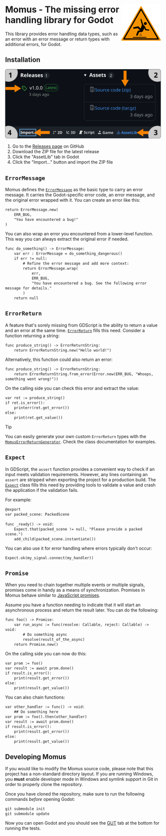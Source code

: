 <h1><img src="addons/momus/icons/momus.svg" alt="" align="right"> Momus - The missing error handling library for Godot</h1>

This library provides error handling data types, such as an error with an error message or return
types with additional errors, for Godot.

## Installation

![](assets/instructions.svg)

1. Go to the [Releases page](https://github.com/abstractionfactory/Momus/releases) on GitHub
2. Download the ZIP file for the latest release
3. Click the "AssetLib" tab in Godot
4. Click the "Import..." button and import the ZIP file

## `ErrorMessage`

Momus defines the [`ErrorMessage`](addons/momus/error_message.gd) as the basic type to carry an
error message. It carries the Godot-specific error code, an error message, and the original error
wrapped with it. You can create an error like this:

```gdscript
return ErrorMessage.new(
	ERR_BUG,
	"You have encountered a bug!"
)
```

You can also wrap an error you encountered from a lower-level function. This way you can always
extract the original error if needed.

```gdscript
func do_something() -> ErrorMessage:
	var err : ErrorMessage = do_something_dangerous()
	if err != null:
		# Refine the error message and add more context:
		return ErrorMessage.wrap(
			err,
			ERR_BUG,
			"You have encountered a bug. See the following error message for details."
		)
	return null
```

## `ErrorReturn`

A feature that's sorely missing from GDScript is the ability to return a value and an error
at the same time. [`ErrorReturn`](addons/momus/error_return.gd) fills this need. Consider a
function returning a string:

```gdscript
func produce_string() -> ErrorReturnString:
	return ErrorReturnString.new("Hello world!")
```

Alternatively, this function could also return an error:

```gdscript
func produce_string() -> ErrorReturnString:
	return ErrorReturnString.from_error(Error.new(ERR_BUG, "Whoops, something went wrong!"))
```

On the calling side you can check this error and extract the value:

```gdscript
var ret := produce_string()
if ret.is_error():
	printerr(ret.get_error())
else:
	print(ret.get_value())
```

> [!TIP]
> You can easily generate your own custom `ErrorReturn` types with the
> [`MomusErrorReturnGenerator`](addons/momus/generator/momus_error_return_generator.gd). Check
> the class documentation for examples.

## `Expect`

In GDScript, the `assert` function provides a convenient way to check if an input meets validation
requirements. However, any lines containing an `assert` are stripped when exporting the project 
for a production build. The [`Expect`](addons/momus/expect.gd) class fills this need by providing
tools to validate a value and crash the application if the validation fails.

For example:

```gdscript
@export
var packed_scene: PackedScene

func _ready() -> void:
	Expect.that(packed_scene != null, "Please provide a packed scene.")
	add_child(packed_scene.instantiate())
```

You can also use it for error handling where errors typically don't occur:

```gdscript
Expect.ok(my_signal.connect(my_handler))
```

## `Promise`

When you need to chain together multiple events or multiple signals, promises come in handy as a 
means of synchronization. Promises in Momus behave similar to
[JavaScript promises](https://developer.mozilla.org/en-US/docs/Web/JavaScript/Reference/Global_Objects/Promise).

Assume you have a function needing to indicate that it will start an asynchronous process and return
the result later. You can do the following:

```gdscript
func foo() -> Promise:
	var run_async := func(resolve: Callable, reject: Callable) -> void:
		# Do something async
		resolve(result_of_the_async)
	return Promise.new()
```

On the calling side you can now do this:

```gdscript
var prom := foo()
var result := await prom.done()
if result.is_error():
	print(result.get_error())
else:
	print(result.get_value())
```

You can also chain functions:

```gdscript
var other_handler := func() -> void:
	## Do something here
var prom := foo().then(other_handler)
var result := await prom.done()
if result.is_error():
	print(result.get_error())
else:
	print(result.get_value())
```

## Developing Momus

If you would like to modify the Momus source code, please note that this project has a non-standard directory layout.
If you are running Windows, you **must** enable developer mode in Windows and symlink support in Git in order to
properly clone the repository.

Once you have cloned the repository, make sure to run the following commands *before* opening Godot:

```
git submodule init
git submodule update
```

Now you can open Godot and you should see the [GUT](https://github.com/bitwes/Gut) tab at the bottom for running the
tests.
